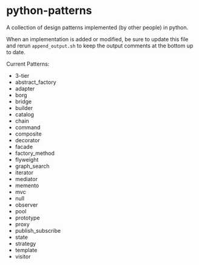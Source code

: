 python-patterns
===============

A collection of design patterns implemented (by other people) in python.

When an implementation is added or modified, be sure to update this file and
rerun `append_output.sh` to keep the output comments at the bottom up to date.

Current Patterns:

* 3-tier
* abstract_factory
* adapter
* borg
* bridge
* builder
* catalog
* chain
* command
* composite
* decorator
* facade
* factory_method
* flyweight
* graph_search
* iterator
* mediator
* memento
* mvc
* null
* observer
* pool
* prototype
* proxy
* publish_subscribe
* state
* strategy
* template
* visitor
